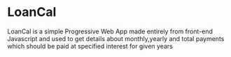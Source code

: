 # LoanCal
LoanCal is a simple Progressive Web App made entirely from front-end Javascript and used to get details about monthly,yearly and total payments which should be paid at specified interest for given years
